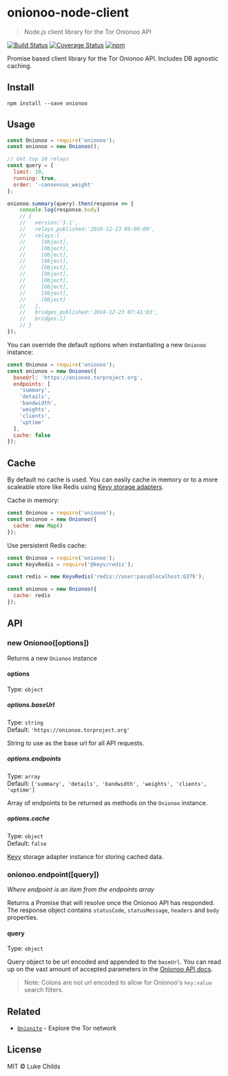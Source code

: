 # onionoo-node-client

> Node.js client library for the Tor Onionoo API

[![Build Status](https://travis-ci.org/lukechilds/onionoo-node-client.svg?branch=master)](https://travis-ci.org/lukechilds/onionoo-node-client)
[![Coverage Status](https://coveralls.io/repos/github/lukechilds/onionoo-node-client/badge.svg?branch=master)](https://coveralls.io/github/lukechilds/onionoo-node-client?branch=master)
[![npm](https://img.shields.io/npm/v/onionoo.svg)](https://www.npmjs.com/package/onionoo)

Promise based client library for the Tor Onionoo API. Includes DB agnostic caching.

## Install

```shell
npm install --save onionoo
```

## Usage

```js
const Onionoo = require('onionoo');
const onionoo = new Onionoo();

// Get top 10 relays
const query = {
  limit: 10,
  running: true,
  order: '-consensus_weight'
};

onionoo.summary(query).then(response => {
    console.log(response.body)
    // {
    //   version:'3.1',
    //   relays_published:'2016-12-23 09:00:00',
    //   relays:[
    //     [Object],
    //     [Object],
    //     [Object],
    //     [Object],
    //     [Object],
    //     [Object],
    //     [Object],
    //     [Object],
    //     [Object],
    //     [Object]
    //   ],
    //   bridges_published:'2016-12-23 07:41:03',
    //   bridges:[]
    // }
});
```

You can override the default options when instantiating a new `Onionoo` instance:

```js
const Onionoo = require('onionoo');
const onionoo = new Onionoo({
  baseUrl: 'https://onionoo.torproject.org',
  endpoints: [
    'summary',
    'details',
    'bandwidth',
    'weights',
    'clients',
    'uptime'
  ],
  cache: false
});
```

## Cache

By default no cache is used. You can easily cache in memory or to a more scaleable store like Redis using [Keyv storage adapters](https://github.com/lukechilds/keyv#official-storage-adapters).

Cache in memory:

```js
const Onionoo = require('onionoo');
const onionoo = new Onionoo({
  cache: new Map()
});
```

Use persistent Redis cache:

```js
const Onionoo = require('onionoo');
const KeyvRedis = require('@keyv/redis');

const redis = new KeyvRedis('redis://user:pass@localhost:6379');

const onionoo = new Onionoo({
  cache: redis
});
```

## API

### new Onionoo([options])

Returns a new `Onionoo` instance

#### options

Type: `object`

##### options.baseUrl

Type: `string`<br>
Default: `'https://onionoo.torproject.org'`

String to use as the base url for all API requests.

##### options.endpoints

Type: `array`<br>
Default: `['summary', 'details', 'bandwidth', 'weights', 'clients', 'uptime']`

Array of endpoints to be returned as methods on the `Onionoo` instance.

##### options.cache

Type: `object`<br>
Default: `false`

[Keyv](https://github.com/lukechilds/keyv) storage adapter instance for storing cached data.

### onionoo.endpoint([query])

*Where endpoint is an item from the endpoints array*

Returns a Promise that will resolve once the Onionoo API has responded. The response object contains `statusCode`, `statusMessage`, `headers` and `body` properties.

#### query

Type: `object`

Query object to be url encoded and appended to the `baseUrl`. You can read up on the vast amount of accepted parameters in the [Onionoo API docs](https://onionoo.torproject.org/protocol.html#methods).

> Note: Colons are not url encoded to allow for Onionoo's `key:value` search filters.

## Related

- [`Onionite`](https://github.com/lukechilds/onionite) - Explore the Tor network

## License

MIT © Luke Childs

